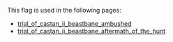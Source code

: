 This flag is used in the following pages:
 - [trial_of_castan_ii_beastbane_ambushed](../events/trial_of_castan_ii_beastbane_ambushed.md)
 - [trial_of_castan_ii_beastbane_aftermath_of_the_hunt](../events/trial_of_castan_ii_beastbane_aftermath_of_the_hunt.md)
